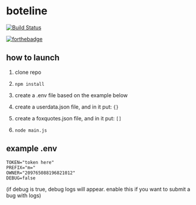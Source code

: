 # boteline

[![Build Status](https://travis-ci.com/thefoxbot/boteline.svg?branch=master)](https://travis-ci.com/thefoxbot/boteline)

[![forthebadge](https://forthebadge.com/images/badges/built-with-love.svg)](https://forthebadge.com)

## how to launch

1. clone repo

2. `npm install`

3. create a .env file based on the example below

4. create a userdata.json file, and in it put: `{}`

5. create a foxquotes.json file, and in it put: `[]`

6. `node main.js`

## example .env

```
TOKEN="token here"
PREFIX="m="
OWNER="209765088196821012"
DEBUG=false
```

(if debug is true, debug logs will appear. enable this if you want to submit a bug with logs)